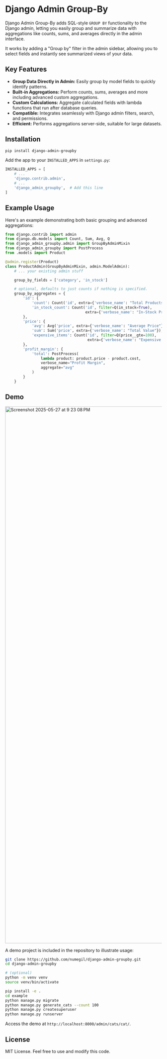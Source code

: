 # Django Admin Group-By

Django Admin Group-By adds SQL-style `GROUP BY` functionality to the Django admin, letting you easily group and summarize data with aggregations like counts, sums, and averages directly in the admin interface.

It works by adding a "Group by" filter in the admin sidebar, allowing you to select fields and instantly see summarized views of your data.

## Key Features

* **Group Data Directly in Admin:** Easily group by model fields to quickly identify patterns.
* **Built-in Aggregations:** Perform counts, sums, averages and more including advanced custom aggregations.
* **Custom Calculations:** Aggregate calculated fields with lambda functions that run after database queries.
* **Compatible:** Integrates seamlessly with Django admin filters, search, and permissions.
* **Efficient:** Performs aggregations server-side, suitable for large datasets.

## Installation

```bash
pip install django-admin-groupby
```

Add the app to your `INSTALLED_APPS` in `settings.py`:

```python
INSTALLED_APPS = [
    # ...
    'django.contrib.admin',
    # ...
    'django_admin_groupby',  # Add this line
]
```

## Example Usage

Here's an example demonstrating both basic grouping and advanced aggregations:

```python
from django.contrib import admin
from django.db.models import Count, Sum, Avg, Q
from django_admin_groupby.admin import GroupByAdminMixin
from django_admin_groupby import PostProcess
from .models import Product

@admin.register(Product)
class ProductAdmin(GroupByAdminMixin, admin.ModelAdmin):
    # ... your existing admin stuff

    group_by_fields = ['category', 'in_stock']

    # optional, defaults to just counts if nothing is specified.
    group_by_aggregates = {
        'id': {
            'count': Count('id', extra={'verbose_name': "Total Products"}),
            'in_stock_count': Count('id', filter=Q(in_stock=True),
                                    extra={'verbose_name': "In-Stock Products"}),
        },
        'price': {
            'avg': Avg('price', extra={'verbose_name': "Average Price"}),
            'sum': Sum('price', extra={'verbose_name': "Total Value"}),
            'expensive_items': Count('id', filter=Q(price__gte=100),
                                     extra={'verbose_name': "Expensive Items (>= $100)"}),
        },
        'profit_margin': {
            'total': PostProcess(
                lambda product: product.price - product.cost,
                verbose_name="Profit Margin",
                aggregate="avg"
            )
        }
    }
```

## Demo

<img width="1727" alt="Screenshot 2025-05-27 at 9 23 08 PM" src="https://github.com/user-attachments/assets/a8bc6c0c-428e-4cb3-9d26-9251964db42a" />

A demo project is included in the repository to illustrate usage:

```bash
git clone https://github.com/numegil/django-admin-groupby.git
cd django-admin-groupby

# (optional)
python -m venv venv
source venv/bin/activate

pip install -e .
cd example
python manage.py migrate
python manage.py generate_cats --count 100
python manage.py createsuperuser
python manage.py runserver
```

Access the demo at `http://localhost:8000/admin/cats/cat/`.

## License

MIT License. Feel free to use and modify this code.

